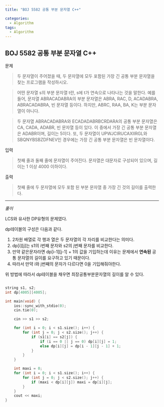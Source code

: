 ```yaml
---
title: "BOJ 5582 공통 부분 문자열 C++"

categories:
  - Algorithm
tags:
  - Algorithm
---
```


## BOJ 5582 공통 부분 문자열 C++

문제

> 두 문자열이 주어졌을 때, 두 문자열에 모두 포함된 가장 긴 공통 부분 문자열을 찾는 프로그램을 작성하시오.

> 어떤 문자열 s의 부분 문자열 t란, s에 t가 연속으로 나타나는 것을 말한다. 예를 들어, 문자열 ABRACADABRA의 부분 문자열은 ABRA, RAC, D, ACADABRA, ABRACADABRA, 빈 문자열 등이다. 하지만, ABRC, RAA, BA, K는 부분 문자열이 아니다.

> 두 문자열 ABRACADABRA와 ECADADABRBCRDARA의 공통 부분 문자열은 CA, CADA, ADABR, 빈 문자열 등이 있다. 이 중에서 가장 긴 공통 부분 문자열은 ADABR이며, 길이는 5이다. 또, 두 문자열이 UPWJCIRUCAXIIRGL와 SBQNYBSBZDFNEV인 경우에는 가장 긴 공통 부분 문자열은 빈 문자열이다.

입력

> 첫째 줄과 둘째 줄에 문자열이 주어진다. 문자열은 대문자로 구성되어 있으며, 길이는 1 이상 4000 이하이다.

출력

> 첫째 줄에 두 문자열에 모두 포함 된 부분 문자열 중 가장 긴 것의 길이를 출력한다.

---

_풀이_

LCS와 유사한 DP유형의 문제였다.

dp테이블의 구성은 다음과 같다.

1. 2차원 배열로 각 행과 열은 두 문자열의 각 자리를 비교한다는 의미다.
2. dp[i][j]는 s1의 i번째 문자와 s2의 j번째 문자를 비교한다.
3. 만약 같은문자라면 dp[i-1][j-1] + 1의 값을 기입하는데 이유는 문제에서 **연속된** 공통 문자열의 길이를 요구하고 있기 때문이다.
4. 따라서 만약 i와 j번째의 문자가 다르다면 0을 기입해줘야한다.

위 방법에 따라서 dp테이블을 채우면 최장공통부분문자열의 길이를 알 수 있다.

```c++

string s1, s2;
int dp[4005][4005];

int main(void) {
    ios::sync_with_stdio(0);
    cin.tie(0);

    cin >> s1 >> s2;

    for (int i = 0; i < s1.size(); i++) {
        for (int j = 0; j < s2.size(); j++) {
            if (s1[i] == s2[j]) {
                if (i == 0 || j == 0) dp[i][j] = 1;
                else dp[i][j] = dp[i - 1][j - 1] + 1;
            }
        }
    }

    int maxi = 0;
    for (int i = 0; i < s1.size(); i++) {
        for (int j = 0; j < s2.size(); j++) {
            if (maxi < dp[i][j]) maxi = dp[i][j];
        }
    }
    cout << maxi;
}

```
